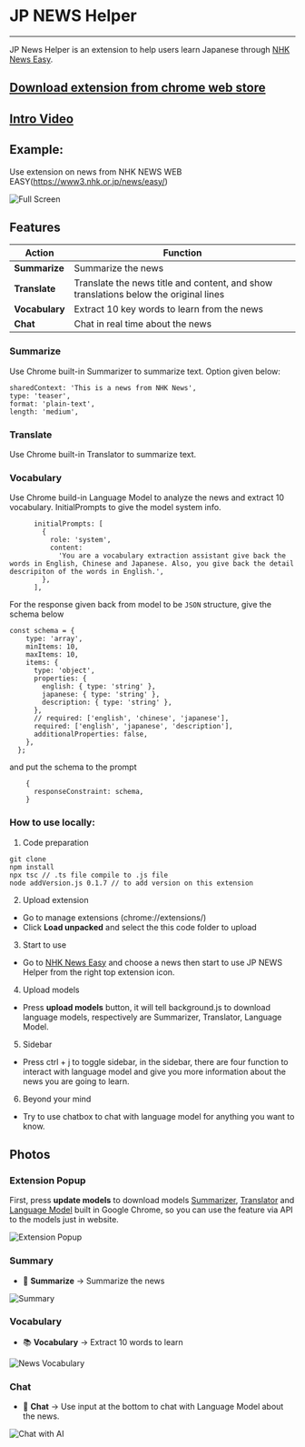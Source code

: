 # JP NEWS Helper
---
JP News Helper is an extension to help users learn Japanese through [NHK News Easy](https://www3.nhk.or.jp/news/easy/).

## [Download extension from chrome web store](https://chromewebstore.google.com/detail/jp-news-helper/fnicbbaieoffijhppcobelcfilphgcon)

## [Intro Video](https://youtu.be/fV98dxeJ_vU)

## Example: 
Use extension on news from NHK NEWS WEB EASY(https://www3.nhk.or.jp/news/easy/)

![Full Screen](static/jpnewshelper_0.png)

## Features
| Action        | Function                                       |
|---------------|------------------------------------------------|
| **Summarize** | Summarize the news                             |
| **Translate** | Translate the news title and content, and show translations below the original lines |
| **Vocabulary**| Extract 10 key words to learn from the news     |
| **Chat**      | Chat in real time about the news               |

### Summarize
Use Chrome built-in Summarizer to summarize text. Option given below:
```
sharedContext: 'This is a news from NHK News',
type: 'teaser',
format: 'plain-text',
length: 'medium',
```

### Translate
Use Chrome built-in Translator to summarize text.

### Vocabulary
Use Chrome build-in Language Model to analyze the news and extract 10 vocabulary. InitialPrompts to give the model system info.
```
      initialPrompts: [
        {
          role: 'system',
          content:
            'You are a vocabulary extraction assistant give back the words in English, Chinese and Japanese. Also, you give back the detail descripiton of the words in English.',
        },
      ],
```
For the response given back from model to be `JSON` structure, give the schema below
```
const schema = {
    type: 'array',
    minItems: 10,
    maxItems: 10,
    items: {
      type: 'object',
      properties: {
        english: { type: 'string' },
        japanese: { type: 'string' },
        description: { type: 'string' },
      },
      // required: ['english', 'chinese', 'japanese'],
      required: ['english', 'japanese', 'description'],
      additionalProperties: false,
    },
  };
```

and put the schema to the prompt

```
    {
      responseConstraint: schema,
    }
```

### How to use locally:
1. Code preparation
```
git clone
npm install
npx tsc // .ts file compile to .js file
node addVersion.js 0.1.7 // to add version on this extension
```
2. Upload extension
* Go to manage extensions (chrome://extensions/)
* Click **Load unpacked** and select the this code folder to upload
3. Start to use
* Go to [NHK News Easy](https://www3.nhk.or.jp/news/easy/) and choose a news then start to use JP NEWS Helper from the right top extension icon.
4. Upload models
* Press **upload models** button, it will tell background.js to download language models, respectively are Summarizer, Translator, Language Model.
5. Sidebar
* Press ctrl + j to toggle sidebar, in the sidebar, there are four function to interact with language model and give you more information about the news you are going to learn.
6. Beyond your mind
* Try to use chatbox to chat with language model for anything you want to know.

## Photos

### Extension Popup
First, press **update models** to download models [Summarizer](https://developer.chrome.com/docs/ai/summarizer-api), [Translator](https://developer.chrome.com/docs/ai/translator-api) and [Language Model](https://developer.chrome.com/docs/ai/prompt-api) built in Google Chrome, so you can use the feature via API to the models just in website.

![Extension Popup](static/jpnewshelper_3.png)

### Summary
- 📝 **Summarize** → Summarize the news  

![Summary](static/jpnewshelper_1.png)

### Vocabulary
- 📚 **Vocabulary** → Extract 10 words to learn  

![News Vocabulary](static/jpnewshelper_4.png)

### Chat
- 💬 **Chat** → Use input at the bottom to chat with Language Model about the news.

![Chat with AI](static/jpnewshelper_5.png)